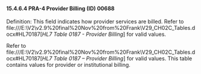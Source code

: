 #### 15.4.6.4 PRA-4 Provider Billing (ID) 00688

Definition: This field indicates how provider services are billed. Refer to file:///E:\V2\v2.9%20final%20Nov%20from%20Frank\V29_CH02C_Tables.docx#HL70187[_HL7 Table 0187 - Provider Billing_] for valid values.

Refer to file:///E:\V2\v2.9%20final%20Nov%20from%20Frank\V29_CH02C_Tables.docx#HL70187[_HL7 Table 0187 – Provider Billing_] for valid values. This table contains values for provider or institutional billing.
